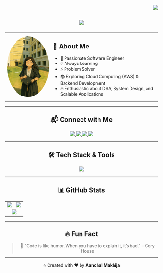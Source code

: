 <img align="right" src="https://visitor-badge.imlete.cn/?id=github.AanchalMakhija.visitor-badge"/>

<h1 align="center">
  <a href="https://git.io/typing-svg">
    <img src="http://readme-typing-svg.herokuapp.com?font=Sedan&center=true&pause=1000&random=false&width=500&lines=Hi+there+%F0%9F%91%8B%F0%9F%8F%BB;+I'm+Aanchal+Makhija+!!;Software+Engineer;Passionate+About+Technology+%26+Innovation"/>
  </a>
</h1>

<div align="center">
  <table>
    <tr>
      <td align="center" width="30%">
        <img src="https://raw.githubusercontent.com/AanchalMakhija/IMAGE/main/convocation.jpg" 
             width="200" 
             height="200" 
             style="border-radius:50%">
      </td>
      <td align="left" width="70%">
        <h2>🚀 About Me</h2>
        <ul>
          <li>🎯 Passionate Software Engineer</li>
          <li>💡 Always Learning</li>
          <li>⚡ Problem Solver</li>
          <li>📚 Exploring Cloud Computing (AWS) & Backend Development</li>
          <li>🔥 Enthusiastic about DSA, System Design, and Scalable Applications</li>
        </ul>
      </td>
    </tr>
  </table>
</div>

---

<h2 align="center">📬 Connect with Me</h2>
<div align="center">
  <a href="https://www.linkedin.com/in/aanchal-makhija-8b9183257/" target="_blank">
    <img src="https://img.shields.io/badge/LinkedIn-0077B5?style=for-the-badge&logo=linkedin&logoColor=white">
  </a>
  <a href="mailto:aanchal.makhija999@gmail.com" target="_blank">
    <img src="https://img.shields.io/badge/Gmail-D14836?style=for-the-badge&logo=gmail&logoColor=white">
  </a>
  <a href="https://x.com/AanchalMakhija3" target="_blank">
    <img src="https://img.shields.io/badge/Twitter-1DA1F2?style=for-the-badge&logo=twitter&logoColor=white">
  </a>
  <a href="https://medium.com/@aanchal.makhija999" target="_blank">
    <img src="https://img.shields.io/badge/Medium-12100E?style=for-the-badge&logo=medium&logoColor=white">
  </a>
</div>

---

<h2 align="center">🛠 Tech Stack & Tools</h2>
<div align="center">
  <a href="https://skillicons.dev">
    <img src="https://skillicons.dev/icons?i=aws,java,python,c,cpp,css,nodejs,express,git,github,postgres,mysql,tailwind,nextjs,typescript"/>
  </a>
</div>

---

<h2 align="center">📊 GitHub Stats</h2>
<div align="center">
  <table>
    <tr>
      <td>
        <img src="https://github-readme-stats.vercel.app/api?username=AanchalMakhija&show_icons=true&theme=radical&count_private=true"/>
      </td>
      <td>
        <img src="https://github-readme-streak-stats.herokuapp.com/?user=AanchalMakhija&theme=radical"/>
      </td>
    </tr>
    <tr>
      <td colspan="2" align="center">
        <img src="https://github-readme-stats.vercel.app/api/top-langs/?username=AanchalMakhija&layout=compact&theme=radical"/>
      </td>
    </tr>
  </table>
</div>

---

<h2 align="center">🔥 Fun Fact</h2>
<div align="center">
  <blockquote>🚀 "Code is like humor. When you have to explain it, it’s bad." – Cory House</blockquote>
</div>

---

<p align="center">⭐️ Created with ❤️ by <strong>Aanchal Makhija</strong></p>
